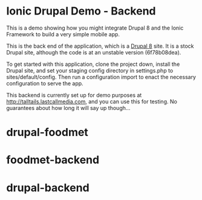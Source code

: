 Ionic Drupal Demo - Backend
===========================

This is a demo showing how you might integrate Drupal 8 and the Ionic Framework to build a very simple mobile app.

This is the back end of the application, which is a [Drupal 8](http://drupal.org/project/drupal) site.  It is a stock Drupal site, although the code is at an unstable version (6f78b08dea).

To get started with this application, clone the project down, install the Drupal site, and set your staging config directory in settings.php to sites/default/config.  Then run a configuration import to enact the necessary configuration to serve the app.

This backend is currently set up for demo purposes at http://talltails.lastcallmedia.com, and you can use this for testing.  No guarantees about how long it will say up though...
# drupal-foodmet
# foodmet-backend
# drupal-backend
